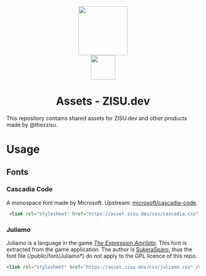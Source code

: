 <div align="center">
  <img src="https://asset.zisu.dev/svg/logo.svg" width="128">
  <br>
  <img src="https://asset.zisu.dev/svg/logo-text.svg" height="64">

# Assets - ZISU.dev

</div>

This repository contains shared assets for ZISU.dev and other products made by @thezzisu.

# Usage

## Fonts

### Cascadia Code

A monospace font made by Microsoft. Upstream: [microsoft/cascadia-code](https://github.com/microsoft/cascadia-code).

```html
 <link rel="stylesheet" href="https://asset.zisu.dev/css/cascadia.css" />
```

### Juliamo

Juliamo is a language in the game [*The Expression Amrilato*](https://store.steampowered.com/app/1044490/The_Expression_Amrilato/). This font is extracted from the game application. The author is [SukeraSparo](https://sukerasparo.net), thus the font file (/public/font/Juliamo*) do not apply to the GPL licence of this repo.

```html
<link rel="stylesheet" href="https://asset.zisu.dev/css/juliamo.css" />
```
